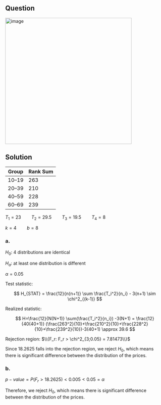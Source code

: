 ## Question

<img width="400" alt="image" src="https://github.com/user-attachments/assets/a97797fa-f805-4ef7-a40f-177783ddae5c"  />

## Solution

| Group | Rank Sum |
| ----- | ------------- |
| 10–19 | 263           |
| 20–39 | 210           |
| 40–59 | 228           |
| 60–69 | 239           |

$T_1 = 23 \quad \quad T_2 = 29.5 \quad \quad T_3 = 19.5 \quad \quad T_4 = 8$

$k=4 \quad \quad b=8$

### a.

$H_0$: 4 distributions are identical

$H_a$: at least one distribution is different

$\alpha = 0.05$

Test statistic:

$$
H_{STAT} = \frac{12}{n(n+1)} \sum \frac{T_i^2}{n_i} - 3(n+1) \sim \chi^2_{(k-1)}
$$

Realized statistic:

$$
H=\frac{12}{N(N+1)} \sum(\frac{T_i^2}{n_i}) -3(N+1) = \frac{12}{40(40+1)} (\frac{263^2}{10}+\frac{210^2}{10}+\frac{228^2}{10}+\frac{239^2}{10})-3(40+1) \approx 39.6
$$

Rejection region: $\\{F_r: F_r > \chi^2_{3;0.05} =  7.81473\\}$

Since $18.2625$ falls into the rejection region, we reject $H_0$, which means there is significant difference between the distribution of the prices.


### b.

$p-value = P(F_r > 18.2625) < 0.005 < 0.05 = \alpha$

Therefore, we reject $H_0$, which means there is significant difference between the distribution of the prices.
